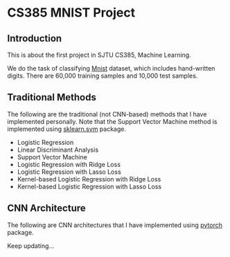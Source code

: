 # CS385 MNIST Project

## Introduction

This is about the first project in SJTU CS385, Machine Learning.

We do the task of classifying [Mnist](http://yann.lecun.com/exdb/mnist/) dataset, which includes hand-written digits. There are 60,000 training samples and 10,000 test samples.

## Traditional Methods

The following are the traditional (not CNN-based) methods that I have implemented personally. Note that the Support Vector Machine method is implemented using [sklearn.svm](http://scikit-learn.org/stable/modules/generated/sklearn.svm.SVC.html) package.

* Logistic Regression
* Linear Discriminant Analysis
* Support Vector Machine
* Logistic Regression with Ridge Loss
* Logistic Regression with Lasso Loss
* Kernel-based Logistic Regression with Ridge Loss
* Kernel-based Logistic Regression with Lasso Loss

## CNN Architecture

The following are CNN architectures that I have implemented using [pytorch](https://pytorch.org) package.

Keep updating...
